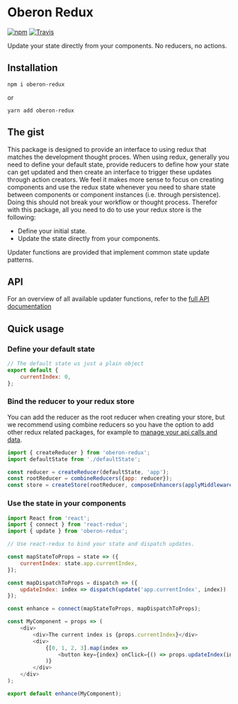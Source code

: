 # Oberon Redux

[![npm](https://img.shields.io/npm/v/oberon-redux.svg)](https://www.npmjs.com/package/oberon-redux)
[![Travis](https://img.shields.io/travis/oberonamsterdam/oberon-redux/master.svg)](https://travis-ci.org/oberonamsterdam/oberon-redux/)

Update your state directly from your components. No reducers,
no actions. 

## Installation

`npm i oberon-redux`

or

`yarn add oberon-redux`

## The gist

This package is designed to provide an interface to using redux that
matches the development thought proces. When using redux, generally you
need to define your default state, provide reducers to define how your
state can get updated and then create an interface to trigger these updates
through action creators. We feel it makes more sense to focus on creating
components and use the redux state whenever you need to share state between
components or component instances (i.e. through persistence). Doing this should
not break your workflow or thought process. Therefor with this package, all 
you need to do to use your redux store is the following:

* Define your initial state.
* Update the state directly from your components.

Updater functions are provided that implement common state update patterns.

## API

For an overview of all available updater functions, refer to the [full API documentation](api.md)

## Quick usage

### Define your default state

```js
// The default state us just a plain object
export default {
    currentIndex: 0,
};
```

### Bind the reducer to your redux store

You can add the reducer as the root reducer when creating your store, but we 
recommend using combine reducers so you have the option to add other redux 
related packages, for example to [manage your api calls and data](https://github.com/oberonamsterdam/react-api-data).

```js
import { createReducer } from 'oberon-redux';
import defaultState from './defaultState';

const reducer = createReducer(defaultState, 'app');
const rootReducer = combineReducers({app: reducer});
const store = createStore(rootReducer, composeEnhancers(applyMiddleware(thunk)));
```

### Use the state in your components

```js
import React from 'react';
import { connect } from 'react-redux';
import { update } from 'oberon-redux';

// Use react-redux to bind your state and dispatch updates. 

const mapStateToProps = state => ({
    currentIndex: state.app.currentIndex,
});

const mapDispatchToProps = dispatch => ({
    updateIndex: index => dispatch(update('app.currentIndex', index))
});

const enhance = connect(mapStateToProps, mapDispatchToProps);

const MyComponent = props => (
    <div>
        <div>The current index is {props.currentIndex}</div>
        <div>
            {[0, 1, 2, 3].map(index =>
                <button key={index} onClick={() => props.updateIndex(index)}>{index}</button>
            )}
        </div>
    </div>
);

export default enhance(MyComponent);
```



